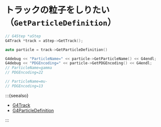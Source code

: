# トラックの粒子をしりたい（``GetParticleDefinition``）

```cpp
// G4Step *aStep
G4Track *track = aStep->GetTrack();

auto particle = track->GetParticleDefinition()

G4debug << "ParticleName=" << particle->GetParticleName() << G4endl;
G4debug << "PDGEncoding=" << particle->GetPDGEncoding() << G4endl;
// ParticleName=gamma
// PDGEncoding=22

// ParticleName=mu-
// PDGEncoding=13
```

:::{seealso}

- [G4Track](https://geant4.kek.jp/Reference/11.2.0/classG4Track.html)
- [G4ParticleDefinition](https://geant4.kek.jp/Reference/11.2.0/classG4ParticleDefinition.html)

:::
